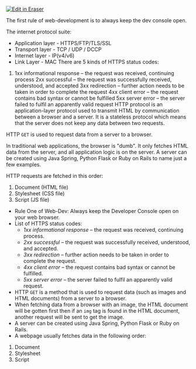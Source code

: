 <p><a target="_blank" href="https://app.eraser.io/workspace/OOszj9U2zQ7lf0gXyTwX" id="edit-in-eraser-github-link"><img alt="Edit in Eraser" src="https://firebasestorage.googleapis.com/v0/b/second-petal-295822.appspot.com/o/images%2Fgithub%2FOpen%20in%20Eraser.svg?alt=media&amp;token=968381c8-a7e7-472a-8ed6-4a6626da5501"></a></p>

The first rule of web-development is to always keep the dev console open.

The internet protocol suite:

- Application layer - HTTPS/FTP/TLS/SSL
- Transport layer - TCP / UDP / DCCP
- Internet layer - IP(v4/v6)
- Link Layer -  MAC 
There are 5 kinds of HTTPS status codes:

1. 1xx informational response – the request was received, continuing process
2xx successful – the request was successfully received, understood, and accepted
3xx redirection – further action needs to be taken in order to complete the request
4xx client error – the request contains bad syntax or cannot be fulfilled
5xx server error – the server failed to fulfil an apparently valid request
HTTP protocol is an application-layer protocol used to transmit HTML by communication between a browser and a server. It is a stateless protocol which means that the server does not keep any data between two requests. 

HTTP `GET` is used to request data from a server to a browser.

In traditional web applications, the browser is "dumb". It only fetches HTML data from the server, and all application logic is on the server. A server can be created using Java Spring, Python Flask or Ruby on Rails to name just a few examples.



HTTP requests are fetched in this order:

1. Document (HTML file)
2. Stylesheet (CSS file)
3. Script (JS file)




- Rule One of Web-Dev: Always keep the Developer Console open on your web browser.
- List of HTTPS status codes:
    - _1xx informational response_ – the request was received, continuing process.
    - _2xx successful_ – the request was successfully received, understood, and accepted.
    - _3xx redirection_ – further action needs to be taken in order to complete the request.
    - _4xx client error_ – the request contains bad syntax or cannot be fulfilled.
    - _5xx server error_ – the server failed to fulfil an apparently valid request.
- HTTP `GET` is a method that is used to request data (such as images and HTML documents) from a server to a browser.
- When fetching data from a browser with an image, the HTML document will be gotten first then if an `img` tag is found in the HTML document, another request will be sent to get the image.
- A server can be created using Java Spring, Python Flask or Ruby on Rails.
- A webpage usually fetches data in the following order:
1. Document
2. Stylesheet
3. Script



<!--- Eraser file: https://app.eraser.io/workspace/OOszj9U2zQ7lf0gXyTwX --->